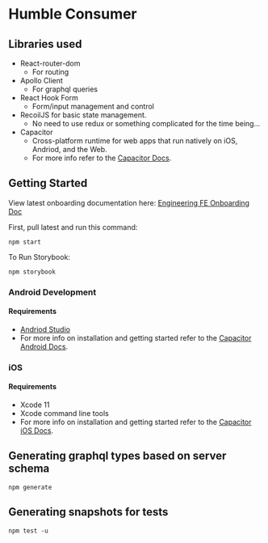 # Humble Consumer

## Libraries used

- React-router-dom
  - For routing
- Apollo Client
  - For graphql queries
- React Hook Form
  - Form/input management and control
- RecoilJS for basic state management.
  - No need to use redux or something complicated for the time being...
- Capacitor
  - Cross-platform runtime for web apps that run natively on iOS, Andriod, and the Web.
  - For more info refer to the <a href="https://capacitorjs.com/docs/getting-started/dependencies">Capacitor Docs</a>.

## Getting Started
View latest onboarding documentation here:
[Engineering FE Onboarding Doc](https://humblpay.atlassian.net/wiki/spaces/EN/pages/509640705/FE+Onboarding+Documentation)

First, pull latest and run this command:

`npm start`

To Run Storybook:

`npm storybook`

### Android Development

#### Requirements

- <a href="">Andriod Studio</a>
- For more info on installation and getting started refer to the <a href="https://capacitorjs.com/docs/android">Capacitor Android Docs</a>.

### iOS

#### Requirements

- Xcode 11
- Xcode command line tools
- For more info on installation and getting started refer to the <a href="https://capacitorjs.com/docs/ios">Capacitor iOS Docs</a>.

## Generating graphql types based on server schema

`npm generate`

## Generating snapshots for tests

`npm test -u`
